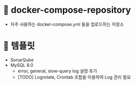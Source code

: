 # 🐑 docker-compose-repository

- 자주 사용하는 docker-compose.yml 들을 업로드하는 저장소

# 🌟 템플릿

- SonarQube
- MySQL 8.0
  - error, general, slow-query log 설정 추가
  - [TODO] Logrotate, Crontab 조합을 이용하여 Log 관리 필요
